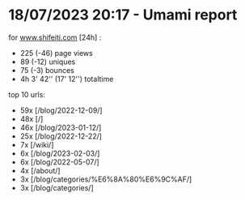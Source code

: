 # 18/07/2023 20:17 - Umami report
for www.shifeiti.com [24h] :

 - 225 (-46) page views
 - 89 (-12) uniques
 - 75 (-3) bounces
 - 4h 3' 42'' (17' 12'') totaltime


top 10 urls:
 - 59x [/blog/2022-12-09/]
 - 48x [/]
 - 46x [/blog/2023-01-12/]
 - 25x [/blog/2022-12-22/]
 - 7x [/wiki/]
 - 6x [/blog/2023-02-03/]
 - 6x [/blog/2022-05-07/]
 - 4x [/about/]
 - 3x [/blog/categories/%E6%8A%80%E6%9C%AF/]
 - 3x [/blog/categories/]


